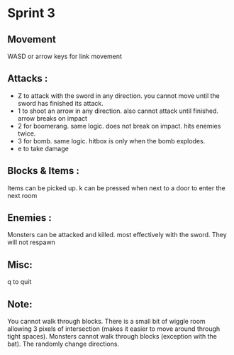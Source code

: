 # Sprint 3 


## Movement
WASD or arrow keys for link movement

## Attacks :
- Z to attack with the sword in any direction. you cannot move until the sword has finished its attack.
- 1 to shoot an arrow in any direction. also cannot attack until finished. arrow breaks on impact
- 2 for boomerang. same logic. does not break on impact. hits enemies twice. 
- 3 for bomb. same logic. hitbox is only when the bomb explodes. 
- e to take damage


## Blocks & Items :
Items can be picked up.
k can be pressed when next to a door to enter the next room

## Enemies :
Monsters can be attacked and killed. most effectively with the sword. They will not respawn

## Misc:
q to quit

## Note:
You cannot walk through blocks. There is a small bit of wiggle room allowing 3 pixels of intersection
(makes it easier to move around through tight spaces). Monsters cannot walk through blocks (exception with the bat). The randomly change directions.

